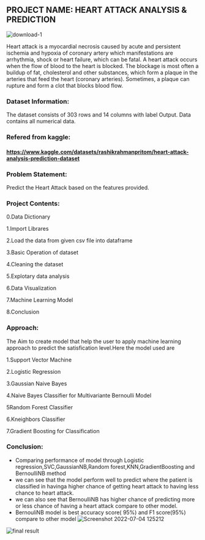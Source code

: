 
## PROJECT NAME: HEART ATTACK ANALYSIS & PREDICTION

![download-_1_](https://user-images.githubusercontent.com/98824713/177101770-8528f268-e63c-4f24-aba9-fa4d2ec73732.jpg)

Heart attack is a myocardial necrosis caused by acute and persistent ischemia and hypoxia of coronary artery which manifestations are arrhythmia, shock or heart failure, which can be fatal. A heart attack occurs when the flow of blood to the heart is blocked. The blockage is most often a buildup of fat, cholesterol and other substances, which form a plaque in the arteries that feed the heart (coronary arteries). Sometimes, a plaque can rupture and form a clot that blocks blood flow.

### Dataset Information:
The dataset consists of 303 rows and 14 columns with label Output. Data contains all numerical data.

### Refered from kaggle:
#### https://www.kaggle.com/datasets/rashikrahmanpritom/heart-attack-analysis-prediction-dataset

### Problem Statement:
Predict the Heart Attack based on the features provided.

### Project Contents:
0.Data Dictionary

1.Import Librares  

2.Load the data from given csv file into dataframe  

3.Basic Operation of dataset

4.Cleaning the dataset 

5.Explotary data analysis   

6.Data Visualization

7.Machine Learning Model    

8.Conclusion

### Approach:
The Aim to create model that help the user to apply machine learning approach to predict the satisfication level.Here the model used are

1.Support Vector Machine

2.Logistic Regression

3.Gaussian Naive Bayes  

4.Naive Bayes Classifier for Multivariante Bernoulli Model 

5Random Forest Classifier

6.Kneighbors Classifier  

7.Gradient Boosting for Classification

### Conclusion:
- Comparing performance of model through Logistic regression,SVC,GaussianNB,Random forest,KNN,GradientBoosting and BernoulliNB method
- we can see that the model perform well to predict where the patient is classified in havinga higher chance of getting heart attack to having less chance to heart attack.
- we can also see that BernoulliNB has higher chance of predicting more or less chance of having a heart attack compare to other model.
- BernouliNB model is best accuracy score( 95%) and F1 score(95%) compare to other model
![Screenshot 2022-07-04 125212](https://user-images.githubusercontent.com/98824713/177103143-dace434c-019c-4c54-b591-1f521196d70c.png)

![final result](https://user-images.githubusercontent.com/98824713/177098967-63d2853c-e42f-4ab9-a3af-bfe118126976.png)
